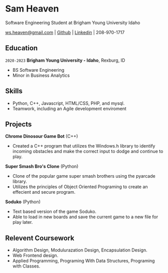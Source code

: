 # Sam Heaven
Software Engineering Student at Brigham Young University Idaho

<div id="webaddress">
<a href="ws.heaven@gmail.com">ws.heaven@gmail.com</a>
| <a href="https://github.com/wsheaven">Github</a> |
<a href="https://www.linkedin.com/in/sam-heaven-8135701b8/">Linkedin</a>
| 208-970-1717
</div>


## Education

`2020-2023`
__Brigham Young University - Idaho__, Rexburg, ID

- BS Software Engineering 
- Minor in Business Analytics

## Skills 
- Python, C++, Javascript, HTML/CSS, PHP, and mysql. 
- Teamwork, including an Agile development enviroment


## Projects 

__Chrome Dinosour Game Bot__ (C++) 
- Created a C++ program that utilizes the Windows.h library to identify incoming obstacles and make the correct input to dodge and continue to play. 

__Super Smash Bro's Clone__ (Python)
- Clone of the popular game super smash brothers using the pyarcade library. 
- Utilizes the principles of Object Oriented Programing to create an effecient and secure program. 

__Soduko__ (Python)
- Text based version of the game Soduko. 
- Able to load in new boards and save the current game to a new file for play later. 

## Relevent Coursework 
- Algorithm Design, Modulurazation Design, Encapsulation Design.
- Web Frontend design. 
 - Applied Programming, Programing With Data Structures, Programing with Classes. 







